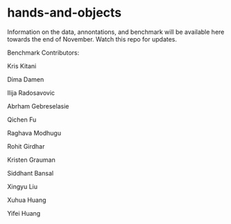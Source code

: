 # hands-and-objects

Information on the data, annontations, and benchmark will be available here towards the end of November. Watch this repo for updates.

Benchmark Contributors:

Kris Kitani

Dima Damen

Ilija Radosavovic

Abrham Gebreselasie

Qichen Fu

Raghava Modhugu

Rohit Girdhar

Kristen Grauman

Siddhant Bansal

Xingyu Liu

Xuhua Huang

Yifei Huang
